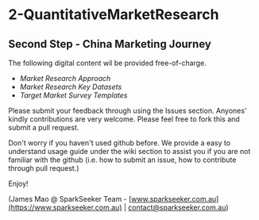 # 2-QuantitativeMarketResearch

## Second Step - China Marketing Journey

The following digital content wil be provided free-of-charge.

* _Market Research Approach_
* _Market Research Key Datasets_
* _Target Market Survey Templates_

Please submit your feedback through using the Issues section.
Anyones' kindly contributions are very welcome. Please feel free to fork this and submit a pull request.

Don't worry if you haven't used github before. 
We provide a easy to understand usage guide under the wiki section to assist you if you are not familiar with the github (i.e. how to submit an issue, how to contribute through pull request.)

Enjoy!

(James Mao @ SparkSeeker Team - [www.sparkseeker.com.au](https://www.sparkseeker.com.au) | [contact@sparkseeker.com.au](mailto:contact@sparkseeker.com.au))
